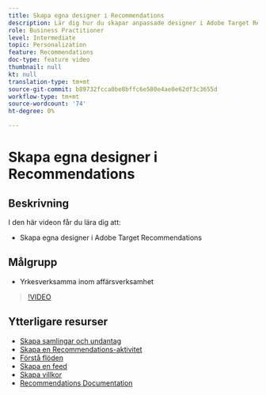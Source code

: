 ```yaml
---
title: Skapa egna designer i Recommendations
description: Lär dig hur du skapar anpassade designer i Adobe Target Recommendations.
role: Business Practitioner
level: Intermediate
topic: Personalization
feature: Recommendations
doc-type: feature video
thumbnail: null
kt: null
translation-type: tm+mt
source-git-commit: b89732fcca0be8bffc6e580e4ae0e62df3c3655d
workflow-type: tm+mt
source-wordcount: '74'
ht-degree: 0%

---
```



# Skapa egna designer i Recommendations

## Beskrivning

I den här videon får du lära dig att:

* Skapa egna designer i Adobe Target Recommendations

## Målgrupp

* Yrkesverksamma inom affärsverksamhet

>[!VIDEO](https://video.tv.adobe.com/v/27687?quality=12)

## Ytterligare resurser

* [Skapa samlingar och undantag](create-collections-and-exclusions.md)
* [Skapa en Recommendations-aktivitet](create-a-recommendations-activity.md)
* [Förstå flöden](understanding-feeds.md)
* [Skapa en feed](create-a-feed.md)
* [Skapa villkor](create-criteria.md)
* [Recommendations Documentation](https://docs.adobe.com/content/help/en/target/using/recommendations/recommendations.html)